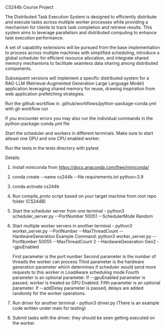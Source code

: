 CS244b Course Project

The Distributed Task Execution System is designed to efficiently distribute and execute tasks across multiple worker processes while providing a mechanism for clients to track task completion and retrieve results. This system aims to leverage parallelism and distributed computing to enhance task execution performance.

A set of capability extensions will be pursued from the base implementation to process across multiple machines with simplified scheduling, introduce a global scheduler for efficient resource allocation, and integrate shared memory mechanisms to facilitate seamless data sharing among distributed components. 

Subsequent versions will implement a specific distributed system for a RAG-LLM (Retrieval-Augmented Generation Large Language Model) application leveraging shared memory for reuse, drawing inspiration from web application prefetching strategies. 

Run the github workflow in .github/workflows/python-package-conda.yml with 
gh workflow run

If you encounter errors you may also run the individual commands in the python-package-conda.yml file

Start the scheduler and workers in different terminals. Make sure to start atleast one GPU and one CPU enabled worker.

Run the tests in the tests directory with pytest

Details:

1) Install miniconda from https://docs.anaconda.com/free/miniconda/
2) conda create --name cs244b --file requirements.txt python=3.9
3) conda activate cs244b
4) Run compile_proto script based on your target machine from root repo folder (CS244B)
5) Start the scheduler server from one terminal - 
    python3 scheduler_server.py --PortNumber 50051 --SchedulerMode Random
6) Start multiple worker servers in another terminal - python3 worker_server.py --PortNumber <PortNumber> --MaxThreadCount <MaxThreadCount> --HardwareGeneration <HardwareGeneration>
    Example Command:
    python3 worker_server.py --PortNumber 50055 --MaxThreadCount 2 --HardwareGeneration Gen2 --gpuEnabled

    First parameter is the port number
    Second parameter is the number of threads the worker can process
    Third parameter is the hardware generation parameter which determines if scheduler would send more requests to this worker in LoadAware scheduling mode
    Fourth parameter is an optional parameter. If --gpuEnabled parameter is passed, worker is treated as GPU Enabled.
    Fifth parameter is an optional parameter. If --addDelay parameter is passed, delays are added randomly for the worker operations.

7) Run driver for another terminal - python3 driver.py (There is an example code written under main for testing)
8) Submit tasks with the driver; they should be seen getting executed on the worker.
